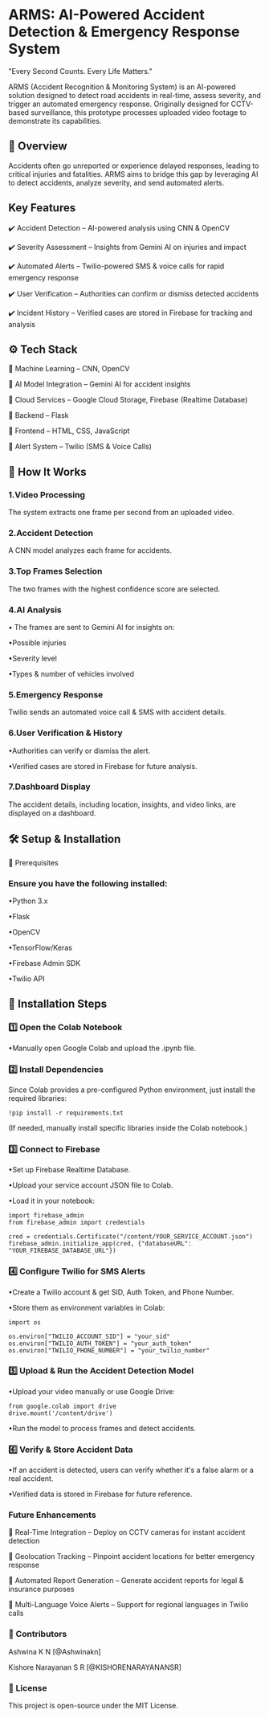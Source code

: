# ARMS: AI-Powered Accident Detection & Emergency Response System

"Every Second Counts. Every Life Matters."

ARMS (Accident Recognition & Monitoring System) is an AI-powered solution designed to detect road accidents in real-time, assess severity, and trigger an automated emergency response. Originally designed for CCTV-based surveillance, this prototype processes uploaded video footage to demonstrate its capabilities.

## 📌 Overview
Accidents often go unreported or experience delayed responses, leading to critical injuries and fatalities. ARMS aims to bridge this gap by leveraging AI to detect accidents, analyze severity, and send automated alerts.

## Key Features
✔️ Accident Detection – AI-powered analysis using CNN & OpenCV

✔️ Severity Assessment – Insights from Gemini AI on injuries and impact

✔️ Automated Alerts – Twilio-powered SMS & voice calls for rapid emergency response

✔️ User Verification – Authorities can confirm or dismiss detected accidents

✔️ Incident History – Verified cases are stored in Firebase for tracking and analysis

## ⚙️ Tech Stack
🔹 Machine Learning – CNN, OpenCV

🔹 AI Model Integration – Gemini AI for accident insights

🔹 Cloud Services – Google Cloud Storage, Firebase (Realtime Database)

🔹 Backend – Flask

🔹 Frontend – HTML, CSS, JavaScript

🔹 Alert System – Twilio (SMS & Voice Calls)

## 🚀 How It Works
### 1.Video Processing

The system extracts one frame per second from an uploaded video.

### 2.Accident Detection

A CNN model analyzes each frame for accidents.

### 3.Top Frames Selection

The two frames with the highest confidence score are selected.

### 4.AI Analysis

• The frames are sent to Gemini AI for insights on:

•Possible injuries

•Severity level

•Types & number of vehicles involved

### 5.Emergency Response

Twilio sends an automated voice call & SMS with accident details.

### 6.User Verification & History

•Authorities can verify or dismiss the alert.

•Verified cases are stored in Firebase for future analysis.

### 7.Dashboard Display

The accident details, including location, insights, and video links, are displayed on a dashboard.


## 🛠 Setup & Installation
🔹 Prerequisites

### Ensure you have the following installed:

•Python 3.x

•Flask

•OpenCV

•TensorFlow/Keras

•Firebase Admin SDK

•Twilio API

## 🔹 Installation Steps
### 1️⃣ Open the Colab Notebook
•Manually open Google Colab and upload the .ipynb file.

### 2️⃣ Install Dependencies
Since Colab provides a pre-configured Python environment, just install the required libraries:
```
!pip install -r requirements.txt  
```
(If needed, manually install specific libraries inside the Colab notebook.)

### 3️⃣ Connect to Firebase
•Set up Firebase Realtime Database.

•Upload your service account JSON file to Colab.

•Load it in your notebook:
```
import firebase_admin
from firebase_admin import credentials

cred = credentials.Certificate("/content/YOUR_SERVICE_ACCOUNT.json")  
firebase_admin.initialize_app(cred, {"databaseURL": "YOUR_FIREBASE_DATABASE_URL"})
```
### 4️⃣ Configure Twilio for SMS Alerts
•Create a Twilio account & get SID, Auth Token, and Phone Number.

•Store them as environment variables in Colab:
```
import os

os.environ["TWILIO_ACCOUNT_SID"] = "your_sid"
os.environ["TWILIO_AUTH_TOKEN"] = "your_auth_token"
os.environ["TWILIO_PHONE_NUMBER"] = "your_twilio_number"
```
### 5️⃣ Upload & Run the Accident Detection Model
•Upload your video manually or use Google Drive:
```
from google.colab import drive
drive.mount('/content/drive')  
```
•Run the model to process frames and detect accidents.

### 6️⃣ Verify & Store Accident Data
•If an accident is detected, users can verify whether it's a false alarm or a real accident.

•Verified data is stored in Firebase for future reference.

### Future Enhancements
🔹 Real-Time Integration – Deploy on CCTV cameras for instant accident detection

🔹 Geolocation Tracking – Pinpoint accident locations for better emergency response

🔹 Automated Report Generation – Generate accident reports for legal & insurance purposes

🔹 Multi-Language Voice Alerts – Support for regional languages in Twilio calls

###  🤝 Contributors

Ashwina K N [@Ashwinakn]

Kishore Narayanan  S R [@KISHORENARAYANANSR]

### 📜 License

This project is open-source under the MIT License.
